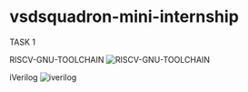# vsdsquadron-mini-internship

TASK 1

RISCV-GNU-TOOLCHAIN
![RISCV-GNU-TOOLCHAIN](https://github.com/mdmoinuddin5c/vsdsquadron-mini-internship/assets/85515189/1e5cb017-f00b-4b92-b7e5-316629ab3096)

iVerilog
![iverilog](https://github.com/mdmoinuddin5c/vsdsquadron-mini-internship/assets/85515189/1f1a0145-b975-45c8-b833-80c622a4d72b)

